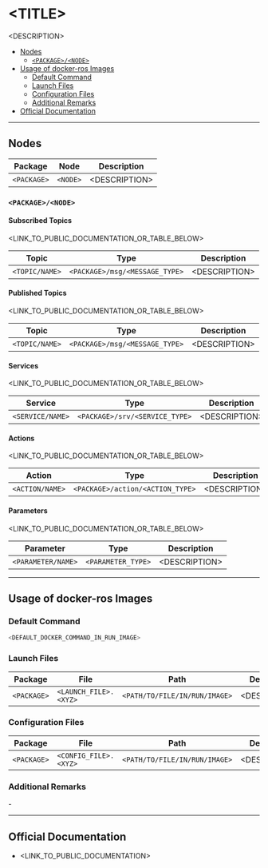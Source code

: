 # \<TITLE\>

\<DESCRIPTION\>

- [Nodes](#nodes)
  - [`<PACKAGE>/<NODE>`](#packagenode)
- [Usage of docker-ros Images](#usage-of-docker-ros-images)
  - [Default Command](#default-command)
  - [Launch Files](#launch-files)
  - [Configuration Files](#configuration-files)
  - [Additional Remarks](#additional-remarks)
- [Official Documentation](#official-documentation)

---

## Nodes

| Package | Node | Description |
| --- | --- | --- |
| `<PACKAGE>` | `<NODE>` | \<DESCRIPTION\> |

### `<PACKAGE>/<NODE>`

#### Subscribed Topics

<LINK_TO_PUBLIC_DOCUMENTATION_OR_TABLE_BELOW>

| Topic | Type | Description |
| --- | --- | --- |
| `<TOPIC/NAME>` | `<PACKAGE>/msg/<MESSAGE_TYPE>` | \<DESCRIPTION\> |

#### Published Topics

<LINK_TO_PUBLIC_DOCUMENTATION_OR_TABLE_BELOW>

| Topic | Type | Description |
| --- | --- | --- |
| `<TOPIC/NAME>` | `<PACKAGE>/msg/<MESSAGE_TYPE>` | \<DESCRIPTION\> |

#### Services

<LINK_TO_PUBLIC_DOCUMENTATION_OR_TABLE_BELOW>

| Service | Type | Description |
| --- | --- | --- |
| `<SERVICE/NAME>` | `<PACKAGE>/srv/<SERVICE_TYPE>` | \<DESCRIPTION\> |

#### Actions

<LINK_TO_PUBLIC_DOCUMENTATION_OR_TABLE_BELOW>

| Action | Type | Description |
| --- | --- | --- |
| `<ACTION/NAME>` | `<PACKAGE>/action/<ACTION_TYPE>` | \<DESCRIPTION\> |

#### Parameters

<LINK_TO_PUBLIC_DOCUMENTATION_OR_TABLE_BELOW>

| Parameter | Type | Description |
| --- | --- | --- |
| `<PARAMETER/NAME>` | `<PARAMETER_TYPE>` | \<DESCRIPTION\> |

---

## Usage of docker-ros Images

### Default Command

```bash
<DEFAULT_DOCKER_COMMAND_IN_RUN_IMAGE>
```

### Launch Files

| Package | File | Path | Description |
| --- | --- | --- | --- |
| `<PACKAGE>` | `<LAUNCH_FILE>.<XYZ>` | `<PATH/TO/FILE/IN/RUN/IMAGE>` | \<DESCRIPTION\> |

### Configuration Files

| Package | File | Path | Description |
| --- | --- | --- | --- |
| `<PACKAGE>` | `<CONFIG_FILE>.<XYZ>` | `<PATH/TO/FILE/IN/RUN/IMAGE>` | \<DESCRIPTION\> |

### Additional Remarks

\-

---

## Official Documentation

- \<LINK_TO_PUBLIC_DOCUMENTATION>
